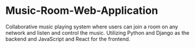 # Music-Room-Web-Application
Collaborative music playing system where users can join a room on any network and listen and control the music. Utilizing Python and Django as the backend and JavaScript and React for the frontend.
